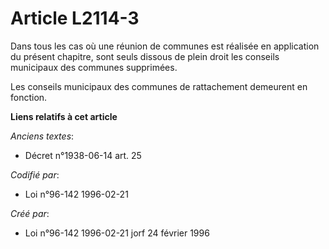 # Article L2114-3

Dans tous les cas où une réunion de communes est réalisée en application du présent chapitre, sont seuls dissous de plein
droit les conseils municipaux des communes supprimées.

Les conseils municipaux des communes de rattachement demeurent en fonction.

**Liens relatifs à cet article**

_Anciens textes_:

  - Décret n°1938-06-14 art. 25

_Codifié par_:

  - Loi n°96-142 1996-02-21

_Créé par_:

  - Loi n°96-142 1996-02-21 jorf 24 février 1996
